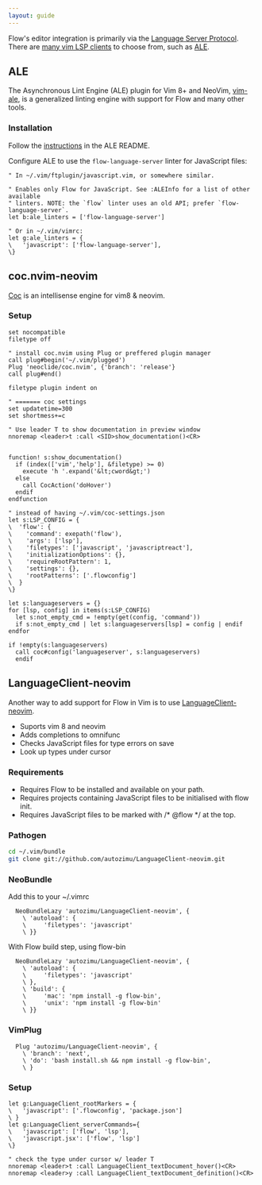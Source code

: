 ```yaml
---
layout: guide
---
```


Flow's editor integration is primarily via the [Language Server Protocol](https://microsoft.github.io/language-server-protocol/). There are [many vim LSP clients](https://microsoft.github.io/language-server-protocol/implementors/tools/) to choose from, such as [ALE](#toc-ale).

## ALE <a class="toc" id="toc-ale" href="#toc-ale"></a>

The Asynchronous Lint Engine (ALE) plugin for Vim 8+ and NeoVim, [vim-ale](https://github.com/w0rp/ale), is a generalized linting engine with support for Flow and many other tools.

### Installation <a class="toc" id="toc-installation" href="#toc-installation"></a>

Follow the [instructions](https://github.com/w0rp/ale#3-installation) in the ALE README.

Configure ALE to use the `flow-language-server` linter for JavaScript files:

```vim
" In ~/.vim/ftplugin/javascript.vim, or somewhere similar.

" Enables only Flow for JavaScript. See :ALEInfo for a list of other available
" linters. NOTE: the `flow` linter uses an old API; prefer `flow-language-server`.
let b:ale_linters = ['flow-language-server']

" Or in ~/.vim/vimrc:
let g:ale_linters = {
\   'javascript': ['flow-language-server'],
\}
```

## coc.nvim-neovim <a class="toc" id="toc-coc-nvim-neovim" href="#toc-coc-nvim-neovim"></a>

[Coc](https://github.com/neoclide/coc.nvim) is an intellisense engine for vim8 & neovim.

### Setup <a class="toc" id="toc-setup" href="#toc-setup"></a>

```vim
set nocompatible
filetype off

" install coc.nvim using Plug or preffered plugin manager
call plug#begin('~/.vim/plugged')
Plug 'neoclide/coc.nvim', {'branch': 'release'}
call plug#end()

filetype plugin indent on

" ======= coc settings
set updatetime=300
set shortmess+=c

" Use leader T to show documentation in preview window
nnoremap <leader>t :call <SID>show_documentation()<CR>


function! s:show_documentation()
  if (index(['vim','help'], &filetype) >= 0)
    execute 'h '.expand('&lt;cword&gt;')
  else
    call CocAction('doHover')
  endif
endfunction

" instead of having ~/.vim/coc-settings.json
let s:LSP_CONFIG = {
\  'flow': {
\    'command': exepath('flow'),
\    'args': ['lsp'],
\    'filetypes': ['javascript', 'javascriptreact'],
\    'initializationOptions': {},
\    'requireRootPattern': 1,
\    'settings': {},
\    'rootPatterns': ['.flowconfig']
\  }
\}

let s:languageservers = {}
for [lsp, config] in items(s:LSP_CONFIG)
  let s:not_empty_cmd = !empty(get(config, 'command'))
  if s:not_empty_cmd | let s:languageservers[lsp] = config | endif
endfor

if !empty(s:languageservers)
  call coc#config('languageserver', s:languageservers)
  endif
```

## LanguageClient-neovim <a class="toc" id="toc-languageclient-neovim" href="#toc-languageclient-neovim"></a>

Another way to add support for Flow in Vim is to use [LanguageClient-neovim](https://github.com/autozimu/LanguageClient-neovim).

* Suports vim 8 and neovim
* Adds completions to omnifunc
* Checks JavaScript files for type errors on save
* Look up types under cursor

### Requirements <a class="toc" id="toc-requirements" href="#toc-requirements"></a>

* Requires Flow to be installed and available on your path.
* Requires projects containing JavaScript files to be initialised with flow init.
* Requires JavaScript files to be marked with /* @flow */ at the top.

### Pathogen <a class="toc" id="toc-pathogen" href="#toc-pathogen"></a>

```sh
cd ~/.vim/bundle
git clone git://github.com/autozimu/LanguageClient-neovim.git
```

### NeoBundle <a class="toc" id="toc-neobundle" href="#toc-neobundle"></a>

Add this to your ~/.vimrc

```vim
  NeoBundleLazy 'autozimu/LanguageClient-neovim', {
    \ 'autoload': {
    \     'filetypes': 'javascript'
    \ }}
```

With Flow build step, using flow-bin

```vim
  NeoBundleLazy 'autozimu/LanguageClient-neovim', {
    \ 'autoload': {
    \     'filetypes': 'javascript'
    \ },
    \ 'build': {
    \     'mac': 'npm install -g flow-bin',
    \     'unix': 'npm install -g flow-bin'
    \ }}
```

### VimPlug <a class="toc" id="toc-vimplug" href="#toc-vimplug"></a>

```vim
  Plug 'autozimu/LanguageClient-neovim', {
    \ 'branch': 'next',
    \ 'do': 'bash install.sh && npm install -g flow-bin',
    \ }
```

### Setup <a class="toc" id="toc-setup" href="#toc-setup"></a>
```vim
let g:LanguageClient_rootMarkers = {
\   'javascript': ['.flowconfig', 'package.json']
\ }
let g:LanguageClient_serverCommands={
\   'javascript': ['flow', 'lsp'],
\   'javascript.jsx': ['flow', 'lsp']
\}

" check the type under cursor w/ leader T
nnoremap <leader>t :call LanguageClient_textDocument_hover()<CR>
nnoremap <leader>y :call LanguageClient_textDocument_definition()<CR>
```
